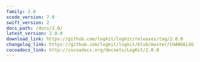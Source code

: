 ```yaml
---
family: 2.0
xcode_version: 7.0
swift_version: 2
docs_path: /docs/2.0/
latest_version: 2.0.0
download_link: https://github.com/logkit/logkit/releases/tag/2.0.0
changelog_link: https://github.com/logkit/logkit/blob/master/CHANGELOG.md#200
cocoadocs_link: http://cocoadocs.org/docsets/LogKit/2.0.0
---
```


